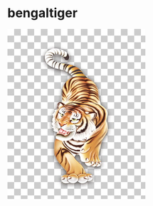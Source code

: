 bengaltiger
=====

![Image of Bengal Tiger](https://raw.githubusercontent.com/aashiquear/bengaltiger/master/images/icon.jpg)
